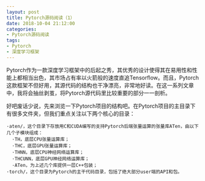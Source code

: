 ```yaml
---
layout: post
title: Pytorch源码阅读（1）
date: 2018-10-04 21:12:00
categories:
- Pytorch源码阅读
tags:
- Pytorch
- 深度学习框架
---
```

  Pytorch作为一款深度学习框架中的后起之秀，其优秀的设计使得其在易用性和性能上都相当出色，其市场占有率以火箭般的速度直追Tensorflow。而且，Pytorch这款框架不但好用，其源代码的结构也干净漂亮，非常地好读。在这一系列文章中，我将会抽丝剥茧，将Pytorch源代码里比较重要的部分一一剖析。

  好吧废话少说，先来浏览一下Pytorch项目的结构吧。在Pytorch项目的主目录下有很多文件夹，但我们重点关注以下两个核心的目录：
  
    ·aten/，这个目录下存放用C和CUDA编写的支持Pytorch后端张量运算的张量库ATen，由以下几个子模块组成：
      ·TH，底层CPU张量运算库；
      ·THC，底层GPU张量运算库；
      ·THNN，底层CPU神经网络运算库；
      ·THCUNN，底层GPU神经网络运算库；
      ·ATen，为上述几个库提供一层C++包装；
    ·torch/，这个目录为Pytorch的主干代码目录，包括了绝大部分user端的API和包。
  